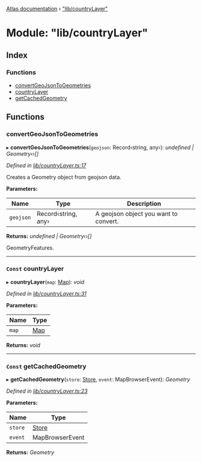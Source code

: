 [Atlas documentation](../globals.md) › ["lib/countryLayer"](_lib_countrylayer_.md)

# Module: "lib/countryLayer"

## Index

### Functions

* [convertGeoJsonToGeometries](_lib_countrylayer_.md#convertgeojsontogeometries)
* [countryLayer](_lib_countrylayer_.md#const-countrylayer)
* [getCachedGeometry](_lib_countrylayer_.md#const-getcachedgeometry)

## Functions

###  convertGeoJsonToGeometries

▸ **convertGeoJsonToGeometries**(`geojson`: Record‹string, any›): *undefined | Geometry‹›[]*

*Defined in [lib/countryLayer.ts:17](https://github.com/chronark/atlas/blob/9b24bb4/src/lib/countryLayer.ts#L17)*

Creates a Geometry object from geojson data.

**Parameters:**

Name | Type | Description |
------ | ------ | ------ |
`geojson` | Record‹string, any› | A geojson object you want to convert. |

**Returns:** *undefined | Geometry‹›[]*

GeometryFeatures.

___

### `Const` countryLayer

▸ **countryLayer**(`map`: [Map](../classes/_lib_map_.map.md)): *void*

*Defined in [lib/countryLayer.ts:31](https://github.com/chronark/atlas/blob/9b24bb4/src/lib/countryLayer.ts#L31)*

**Parameters:**

Name | Type |
------ | ------ |
`map` | [Map](../classes/_lib_map_.map.md) |

**Returns:** *void*

___

### `Const` getCachedGeometry

▸ **getCachedGeometry**(`store`: [Store](../classes/_state_store_.store.md), `event`: MapBrowserEvent): *Geometry*

*Defined in [lib/countryLayer.ts:23](https://github.com/chronark/atlas/blob/9b24bb4/src/lib/countryLayer.ts#L23)*

**Parameters:**

Name | Type |
------ | ------ |
`store` | [Store](../classes/_state_store_.store.md) |
`event` | MapBrowserEvent |

**Returns:** *Geometry*
